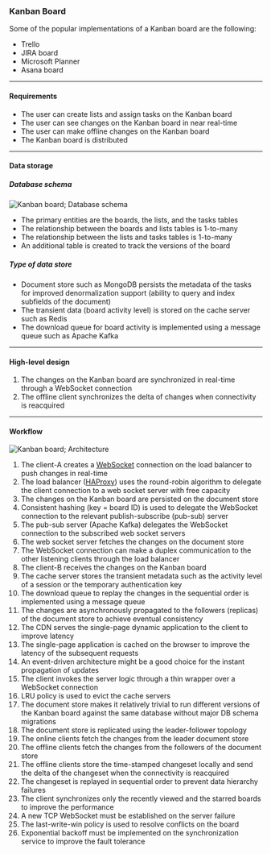 
### Kanban Board

Some of the popular implementations of a Kanban board are the following:

- Trello
- JIRA board
- Microsoft Planner
- Asana board

---

#### Requirements

- The user can create lists and assign tasks on the Kanban board
- The user can see changes on the Kanban board in near real-time
- The user can make offline changes on the Kanban board
- The Kanban board is distributed

---

#### Data storage

##### Database schema

<image src="imgs/kanban-board-database-schema.png" alt="Kanban board; Database schema" caption="Kanban board; Database schema" >

- The primary entities are the boards, the lists, and the tasks tables
- The relationship between the boards and lists tables is 1-to-many
- The relationship between the lists and tasks tables is 1-to-many
- An additional table is created to track the versions of the board

##### Type of data store

- Document store such as MongoDB persists the metadata of the tasks for improved denormalization support (ability to query and index subfields of the document)
- The transient data (board activity level) is stored on the cache server such as Redis
- The download queue for board activity is implemented using a message queue such as Apache Kafka

---

#### High-level design

1. The changes on the Kanban board are synchronized in real-time through a WebSocket connection
2. The offline client synchronizes the delta of changes when connectivity is reacquired

---

#### Workflow

<image src="imgs/kanban-board-architecture.png" alt="Kanban board; Architecture" caption="Kanban board; Architecture" >

1. The client-A creates a [WebSocket](https://en.wikipedia.org/wiki/WebSocket) connection on the load balancer to push changes in real-time
2. The load balancer ([HAProxy](http://www.haproxy.org/)) uses the round-robin algorithm to delegate the client connection to a web socket server with free capacity
3. The changes on the Kanban board are persisted on the document store
4. Consistent hashing (key = board ID) is used to delegate the WebSocket connection to the relevant publish-subscribe (pub-sub) server
5. The pub-sub server (Apache Kafka) delegates the WebSocket connection to the subscribed web socket servers
6. The web socket server fetches the changes on the document store
7. The WebSocket connection can make a duplex communication to the other listening clients through the load balancer
8. The client-B receives the changes on the Kanban board
9. The cache server stores the transient metadata such as the activity level of a session or the temporary authentication key
10. The download queue to replay the changes in the sequential order is implemented using a message queue
11. The changes are asynchronously propagated to the followers (replicas) of the document store to achieve eventual consistency
12. The CDN serves the single-page dynamic application to the client to improve latency
13. The single-page application is cached on the browser to improve the latency of the subsequent requests
14. An event-driven architecture might be a good choice for the instant propagation of updates
15. The client invokes the server logic through a thin wrapper over a WebSocket connection
16. LRU policy is used to evict the cache servers
17. The document store makes it relatively trivial to run different versions of the Kanban board against the same database without major DB schema migrations
18. The document store is replicated using the leader-follower topology
19. The online clients fetch the changes from the leader document store
20. The offline clients fetch the changes from the followers of the document store
21. The offline clients store the time-stamped changeset locally and send the delta of the changeset when the connectivity is reacquired
22. The changeset is replayed in sequential order to prevent data hierarchy failures
23. The client synchronizes only the recently viewed and the starred boards to improve the performance
24. A new TCP WebSocket must be established on the server failure
25. The last-write-win policy is used to resolve conflicts on the board
26. Exponential backoff must be implemented on the synchronization service to improve the fault tolerance
